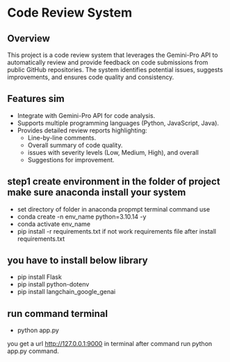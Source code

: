 # Code Review System

## Overview
This project is a code review system that leverages the Gemini-Pro API to automatically review and provide feedback on code submissions from public GitHub repositories. The system identifies potential issues, suggests improvements, and ensures code quality and consistency.

## Features   sim
- Integrate with Gemini-Pro API for code analysis.
- Supports multiple programming languages (Python, JavaScript, Java).
- Provides detailed review reports highlighting:
  - Line-by-line comments.
  - Overall summary of code quality.
  - issues with severity levels (Low, Medium, High), and overall
  - Suggestions for improvement.

## step1  create environment in the folder of project make sure anaconda install your system 
   - set directory  of folder in anaconda propmpt terminal command use
   - conda create -n env_name python=3.10.14 -y
   - conda activate env_name
   - pip install -r requirements.txt 
   if not work requirements file  after install requirements.txt 
   ## you have to install below library
   - pip install Flask 
   - pip install python-dotenv
   - pip install langchain_google_genai
## run  command terminal
   - python app.py 

you get a url  http://127.0.0.1:9000 in terminal after    command  run python app.py command.











